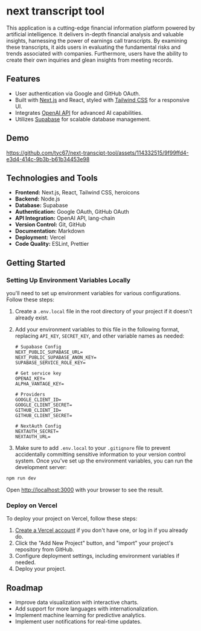 
# next transcript tool
This application is a cutting-edge financial information platform powered by artificial intelligence. It delivers in-depth financial analysis and valuable insights, harnessing the power of earnings call transcripts. By examining these transcripts, it aids users in evaluating the fundamental risks and trends associated with companies. Furthermore, users have the ability to create their own inquiries and glean insights from meeting records.

## Features
- User authentication via Google and GitHub OAuth.
- Built with [Next.js](https://nextjs.org/) and React, styled with [Tailwind CSS](https://tailwindcss.com/) for a responsive UI.
- Integrates [OpenAI API](https://platform.openai.com/docs/api-reference) for advanced AI capabilities.
- Utilizes [Supabase](https://supabase.com/) for scalable database management.

## Demo


https://github.com/tyc67/next-transcipt-tool/assets/114332515/9f99ffd4-e3d4-414c-9b3b-b61b34453e98




## Technologies and Tools
- **Frontend:** Next.js, React, Tailwind CSS, heroicons
- **Backend:** Node.js
- **Database:** Supabase
- **Authentication:** Google OAuth, GitHub OAuth
- **API Integration:** OpenAI API, lang-chain
- **Version Control:** Git, GitHub
- **Documentation:** Markdown
- **Deployment:** Vercel
- **Code Quality:** ESLint, Prettier

## Getting Started

### Setting Up Environment Variables Locally
you'll need to set up environment variables for various configurations. 
Follow these steps:

1. Create a `.env.local` file in the root directory of your project if it doesn't already exist.
2. Add your environment variables to this file in the following format, replacing `API_KEY`, `SECRET_KEY`, and other variable names as needed:

   ```env
   # Supabase Config
   NEXT_PUBLIC_SUPABASE_URL=
   NEXT_PUBLIC_SUPABASE_ANON_KEY=
   SUPABASE_SERVICE_ROLE_KEY=

   # Get service key 
   OPENAI_KEY=
   ALPHA_VANTAGE_KEY=

   # Providers
   GOOGLE_CLIENT_ID=
   GOOGLE_CLIENT_SECRET=
   GITHUB_CLIENT_ID=
   GITHUB_CLIENT_SECRET=

   # NextAuth Config
   NEXTAUTH_SECRET=
   NEXTAUTH_URL=
   
3. Make sure to add `.env.local` to your `.gitignore` file to prevent accidentally committing sensitive information to your version control system.
Once you've set up the environment variables, you can run the development server:
```bash
npm run dev
```

Open [http://localhost:3000](http://localhost:3000) with your browser to see the result.

### Deploy on Vercel

To deploy your project on Vercel, follow these steps:

1. [Create a Vercel account](https://vercel.com/) if you don't have one, or log in if you already do.
2. Click the "Add New Project" button, and "import" your project's repository from GitHub.
3. Configure deployment settings, including environment variables if needed.
4. Deploy your project.

## Roadmap
- Improve data visualization with interactive charts.
- Add support for more languages with internationalization.
- Implement machine learning for predictive analytics.
- Implement user notifications for real-time updates.
